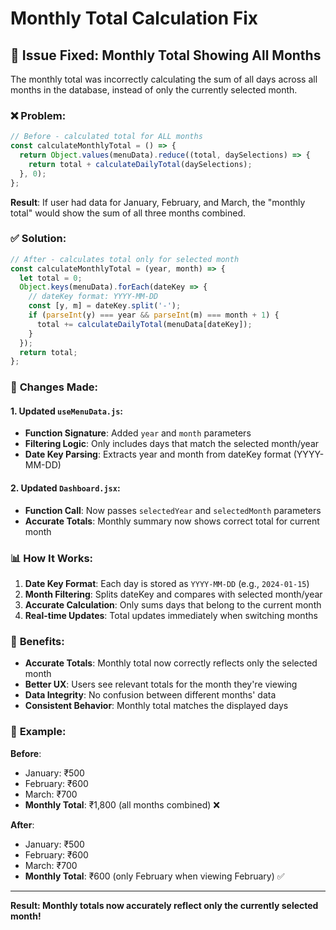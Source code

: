 # Monthly Total Calculation Fix

## 🐛 **Issue Fixed: Monthly Total Showing All Months**

The monthly total was incorrectly calculating the sum of all days across all months in the database, instead of only the currently selected month.

### ❌ **Problem:**

```javascript
// Before - calculated total for ALL months
const calculateMonthlyTotal = () => {
  return Object.values(menuData).reduce((total, daySelections) => {
    return total + calculateDailyTotal(daySelections);
  }, 0);
};
```

**Result**: If user had data for January, February, and March, the "monthly total" would show the sum of all three months combined.

### ✅ **Solution:**

```javascript
// After - calculates total only for selected month
const calculateMonthlyTotal = (year, month) => {
  let total = 0;
  Object.keys(menuData).forEach(dateKey => {
    // dateKey format: YYYY-MM-DD
    const [y, m] = dateKey.split('-');
    if (parseInt(y) === year && parseInt(m) === month + 1) {
      total += calculateDailyTotal(menuData[dateKey]);
    }
  });
  return total;
};
```

### 🔧 **Changes Made:**

#### **1. Updated `useMenuData.js`:**
- **Function Signature**: Added `year` and `month` parameters
- **Filtering Logic**: Only includes days that match the selected month/year
- **Date Key Parsing**: Extracts year and month from dateKey format (YYYY-MM-DD)

#### **2. Updated `Dashboard.jsx`:**
- **Function Call**: Now passes `selectedYear` and `selectedMonth` parameters
- **Accurate Totals**: Monthly summary now shows correct total for current month

### 📊 **How It Works:**

1. **Date Key Format**: Each day is stored as `YYYY-MM-DD` (e.g., `2024-01-15`)
2. **Month Filtering**: Splits dateKey and compares with selected month/year
3. **Accurate Calculation**: Only sums days that belong to the current month
4. **Real-time Updates**: Total updates immediately when switching months

### 🎯 **Benefits:**

- **Accurate Totals**: Monthly total now correctly reflects only the selected month
- **Better UX**: Users see relevant totals for the month they're viewing
- **Data Integrity**: No confusion between different months' data
- **Consistent Behavior**: Monthly total matches the displayed days

### 📱 **Example:**

**Before**: 
- January: ₹500
- February: ₹600  
- March: ₹700
- **Monthly Total**: ₹1,800 (all months combined) ❌

**After**:
- January: ₹500
- February: ₹600
- March: ₹700
- **Monthly Total**: ₹600 (only February when viewing February) ✅

---

**Result: Monthly totals now accurately reflect only the currently selected month!**
